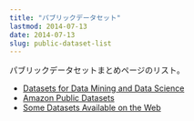 ```yaml
---
title: "パブリックデータセット"
lastmod: 2014-07-13
date: 2014-07-13
slug: public-dataset-list
---
```

パブリックデータセットまとめページのリスト。

  * [Datasets for Data Mining and Data Science](http://www.kdnuggets.com/datasets/index.html)
  * [Amazon Public Datasets](http://aws.amazon.com/datasets)
  * [Some Datasets Available on the Web](http://www.datawrangling.com/some-datasets-available-on-the-web)
